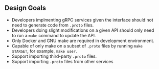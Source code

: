 ## Design Goals
* Developers implmenting gRPC services given the interface should not need to generate code from `.proto` files.
* Developers doing slight modifications on a given API should only need to run a `make` command to update the API.
* Only Docker and GNU make are required in development environment.
* Capable of only make on a subset of `.proto` files by running `make $TARGET`, for example, `make user`.
* Support importing third-party `.proto` files.
* Support importing `.proto` files from other services
